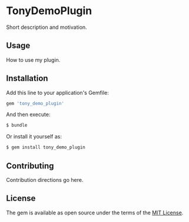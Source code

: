 # TonyDemoPlugin
Short description and motivation.

## Usage
How to use my plugin.

## Installation
Add this line to your application's Gemfile:

```ruby
gem 'tony_demo_plugin'
```

And then execute:
```bash
$ bundle
```

Or install it yourself as:
```bash
$ gem install tony_demo_plugin
```

## Contributing
Contribution directions go here.

## License
The gem is available as open source under the terms of the [MIT License](https://opensource.org/licenses/MIT).
